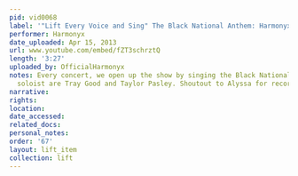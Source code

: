 ```yaml
---
pid: vid0068
label: '"Lift Every Voice and Sing" The Black National Anthem: Harmonyx'
performer: Harmonyx
date_uploaded: Apr 15, 2013
url: www.youtube.com/embed/fZT3schrztQ
length: '3:27'
uploaded_by: OfficialHarmonyx
notes: Every concert, we open up the show by singing the Black National Anthem. The
  soloist are Tray Good and Taylor Pasley. Shoutout to Alyssa for recording the show!!!
narrative: 
rights: 
location: 
date_accessed: 
related_docs: 
personal_notes: 
order: '67'
layout: lift_item
collection: lift
---
```

